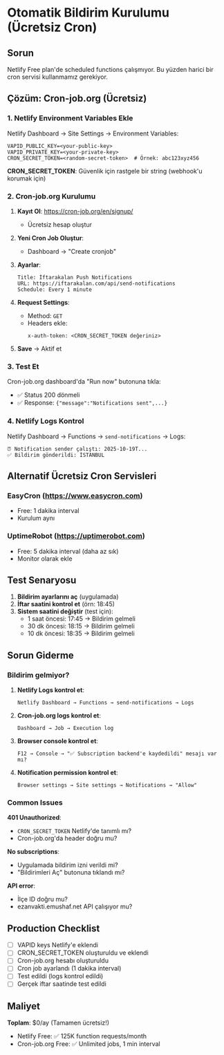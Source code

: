 # Otomatik Bildirim Kurulumu (Ücretsiz Cron)

## Sorun
Netlify Free plan'de scheduled functions çalışmıyor. Bu yüzden harici bir cron servisi kullanmamız gerekiyor.

## Çözüm: Cron-job.org (Ücretsiz)

### 1. Netlify Environment Variables Ekle

Netlify Dashboard → Site Settings → Environment Variables:

```
VAPID_PUBLIC_KEY=<your-public-key>
VAPID_PRIVATE_KEY=<your-private-key>
CRON_SECRET_TOKEN=<random-secret-token>  # Örnek: abc123xyz456
```

**CRON_SECRET_TOKEN**: Güvenlik için rastgele bir string (webhook'u korumak için)

### 2. Cron-job.org Kurulumu

1. **Kayıt Ol**: https://cron-job.org/en/signup/
   - Ücretsiz hesap oluştur

2. **Yeni Cron Job Oluştur**:
   - Dashboard → "Create cronjob"
   
3. **Ayarlar**:
   ```
   Title: İftarakalan Push Notifications
   URL: https://iftarakalan.com/api/send-notifications
   Schedule: Every 1 minute
   ```

4. **Request Settings**:
   - Method: `GET`
   - Headers ekle:
     ```
     x-auth-token: <CRON_SECRET_TOKEN değeriniz>
     ```

5. **Save** → Aktif et

### 3. Test Et

Cron-job.org dashboard'da "Run now" butonuna tıkla:
- ✅ Status 200 dönmeli
- ✅ Response: `{"message":"Notifications sent",...}`

### 4. Netlify Logs Kontrol

Netlify Dashboard → Functions → `send-notifications` → Logs:
```
⏰ Notification sender çalıştı: 2025-10-19T...
✅ Bildirim gönderildi: İSTANBUL
```

## Alternatif Ücretsiz Cron Servisleri

### EasyCron (https://www.easycron.com)
- Free: 1 dakika interval
- Kurulum aynı

### UptimeRobot (https://uptimerobot.com)
- Free: 5 dakika interval (daha az sık)
- Monitor olarak ekle

## Test Senaryosu

1. **Bildirim ayarlarını aç** (uygulamada)
2. **İftar saatini kontrol et** (örn: 18:45)
3. **Sistem saatini değiştir** (test için):
   - 1 saat öncesi: 17:45 → Bildirim gelmeli
   - 30 dk öncesi: 18:15 → Bildirim gelmeli
   - 10 dk öncesi: 18:35 → Bildirim gelmeli

## Sorun Giderme

### Bildirim gelmiyor?

1. **Netlify Logs kontrol et**:
   ```
   Netlify Dashboard → Functions → send-notifications → Logs
   ```

2. **Cron-job.org logs kontrol et**:
   ```
   Dashboard → Job → Execution log
   ```

3. **Browser console kontrol et**:
   ```
   F12 → Console → "✅ Subscription backend'e kaydedildi" mesajı var mı?
   ```

4. **Notification permission kontrol et**:
   ```
   Browser settings → Site settings → Notifications → "Allow"
   ```

### Common Issues

**401 Unauthorized**:
- `CRON_SECRET_TOKEN` Netlify'de tanımlı mı?
- Cron-job.org'da header doğru mu?

**No subscriptions**:
- Uygulamada bildirim izni verildi mi?
- "Bildirimleri Aç" butonuna tıklandı mı?

**API error**:
- İlçe ID doğru mu?
- ezanvakti.emushaf.net API çalışıyor mu?

## Production Checklist

- [ ] VAPID keys Netlify'e eklendi
- [ ] CRON_SECRET_TOKEN oluşturuldu ve eklendi
- [ ] Cron-job.org hesabı oluşturuldu
- [ ] Cron job ayarlandı (1 dakika interval)
- [ ] Test edildi (logs kontrol edildi)
- [ ] Gerçek iftar saatinde test edildi

## Maliyet

**Toplam**: $0/ay (Tamamen ücretsiz!)

- Netlify Free: ✅ 125K function requests/month
- Cron-job.org Free: ✅ Unlimited jobs, 1 min interval
